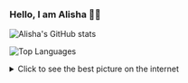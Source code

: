 ### Hello, I am Alisha 👋🙂

![Alisha's GitHub stats](https://github-readme-stats.vercel.app/api?username=AlishaAng&show_icons=true&theme=transparent)

![Top Languages](https://github-readme-stats.vercel.app/api/top-langs/?username=AlishaAng&layout=compact)


<details>
  <summary>Click to see the best picture on the internet</summary>
  <img src="https://github.com/AlishaAng/AlishaAng/blob/master/images/cats.jpg?raw=true" alt="cute cats" width="300">
</details>
